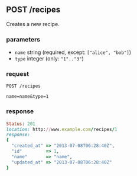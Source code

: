 ## POST /recipes
Creates a new recipe.

### parameters
* `name` string (required, except: `["alice", "bob"]`)
* `type` integer (only: `"1".."3"`)

### request
```
POST /recipes
```

```
name=name&type=1
```

### response
```ruby
Status: 201
location: http://www.example.com/recipes/1
response: 
{
  "created_at" => "2013-07-08T06:28:40Z",
  "id"         => 1,
  "name"       => "name",
  "updated_at" => "2013-07-08T06:28:40Z"
}
```


